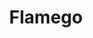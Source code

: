 ---
git: https://github.com/flamego/flamego
guide: https://github.com/flamego/brand-kit
logohandle: flamegodev
sort: flamego
title: Flamego
twitter: https://x.com/flamego_dev
website: https://flamego.dev/
---
